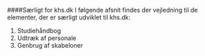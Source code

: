 ####Særligt for khs.dk
I følgende afsnit findes der vejledning til de elementer, der er særligt udviklet til khs.dk:
1. Studiehåndbog
2. Udtræk af personale
3. Genbrug af skabeloner  
